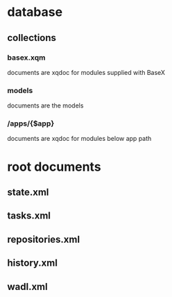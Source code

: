 # database

## collections

### basex.xqm
documents are xqdoc for modules supplied with BaseX

### models
documents are the models

### /apps/{$app}
documents are xqdoc for modules below app path

# root documents

## state.xml
## tasks.xml
## repositories.xml
## history.xml
## wadl.xml


